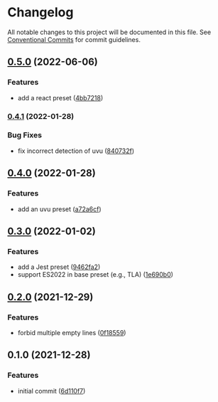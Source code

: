 # Changelog

All notable changes to this project will be documented in this file.
See [Conventional Commits](https://conventionalcommits.org) for commit guidelines.

## [0.5.0](https://github.com/yudai-nkt/eslint-config/compare/v0.4.1...v0.5.0) (2022-06-06)


### Features

* add a react preset ([4bb7218](https://github.com/yudai-nkt/eslint-config/commit/4bb721859f6edb54f11a2952f2f5014401c45a85))

### [0.4.1](https://github.com/yudai-nkt/eslint-config/compare/v0.4.0...v0.4.1) (2022-01-28)


### Bug Fixes

* fix incorrect detection of uvu ([840732f](https://github.com/yudai-nkt/eslint-config/commit/840732f957cb20c993be2c7f67df0b16716112cf))

## [0.4.0](https://github.com/yudai-nkt/eslint-config/compare/v0.3.0...v0.4.0) (2022-01-28)


### Features

* add an uvu preset ([a72a6cf](https://github.com/yudai-nkt/eslint-config/commit/a72a6cfd37f75911390871b421c76f3629c749ed))

## [0.3.0](https://github.com/yudai-nkt/eslint-config/compare/v0.2.0...v0.3.0) (2022-01-02)


### Features

* add a Jest preset ([9462fa2](https://github.com/yudai-nkt/eslint-config/commit/9462fa21993159ff7cc2680ab0100c1135821736))
* support ES2022 in base preset (e.g., TLA) ([1e690b0](https://github.com/yudai-nkt/eslint-config/commit/1e690b04dea44a843a807ebd00d24a1b8c814a23))

## [0.2.0](https://github.com/yudai-nkt/eslint-config/compare/v0.1.0...v0.2.0) (2021-12-29)

### Features

- forbid multiple empty lines ([0f18559](https://github.com/yudai-nkt/eslint-config/commit/0f18559815875024e9fbf6efaac28ad8d8e33a1c))

## 0.1.0 (2021-12-28)

### Features

- initial commit ([6d110f7](https://github.com/yudai-nkt/eslint-config/commit/6d110f7170f69bbf29c2718ebae04cc69adb0a16))
